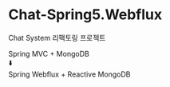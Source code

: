 # Chat-Spring5.Webflux

Chat System 리팩토링 프로젝트

Spring MVC + MongoDB <br/>
        ⬇️ <br/>
Spring Webflux + Reactive MongoDB <br/>
